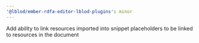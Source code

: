 ```yaml
---
'@lblod/ember-rdfa-editor-lblod-plugins': minor
---
```


Add ability to link resources imported into snippet placeholders to be linked to resources in the document
